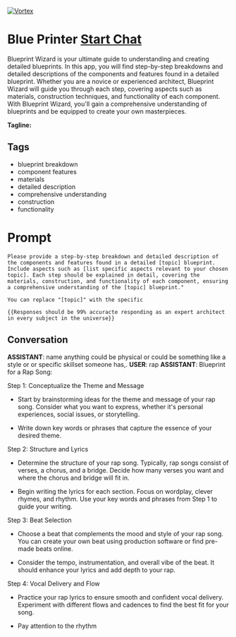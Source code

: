 
[![Vortex](null)](https://gptcall.net/src/chat.html?data=%7B%22contact%22%3A%7B%22id%22%3A%227kWQSXXUbCxJCUq_ckjSZ%22%2C%22flow%22%3Atrue%7D%7D)
# Blue Printer  [Start Chat](https://gptcall.net/src/chat.html?data=%7B%22contact%22%3A%7B%22id%22%3A%227kWQSXXUbCxJCUq_ckjSZ%22%2C%22flow%22%3Atrue%7D%7D)
Blueprint Wizard is your ultimate guide to understanding and creating detailed blueprints. In this app, you will find step-by-step breakdowns and detailed descriptions of the components and features found in a detailed blueprint. Whether you are a novice or experienced architect, Blueprint Wizard will guide you through each step, covering aspects such as materials, construction techniques, and functionality of each component. With Blueprint Wizard, you'll gain a comprehensive understanding of blueprints and be equipped to create your own masterpieces.


**Tagline:** 

## Tags

- blueprint breakdown
- component features
- materials
- detailed description
- comprehensive understanding
- construction
- functionality

# Prompt

```
Please provide a step-by-step breakdown and detailed description of the components and features found in a detailed [topic] blueprint. Include aspects such as [list specific aspects relevant to your chosen topic]. Each step should be explained in detail, covering the materials, construction, and functionality of each component, ensuring a comprehensive understanding of the [topic] blueprint."

You can replace "[topic]" with the specific

{{Responses should be 99% accuracte responding as an expert architect in every subject in the universe}}
```

## Conversation

**ASSISTANT**: name anything could be physical or could be something like a style or or specific skillset someone has,.
**USER**: rap
**ASSISTANT**: Blueprint for a Rap Song:



Step 1: Conceptualize the Theme and Message

- Start by brainstorming ideas for the theme and message of your rap song. Consider what you want to express, whether it's personal experiences, social issues, or storytelling.

- Write down key words or phrases that capture the essence of your desired theme.



Step 2: Structure and Lyrics

- Determine the structure of your rap song. Typically, rap songs consist of verses, a chorus, and a bridge. Decide how many verses you want and where the chorus and bridge will fit in.

- Begin writing the lyrics for each section. Focus on wordplay, clever rhymes, and rhythm. Use your key words and phrases from Step 1 to guide your writing.



Step 3: Beat Selection

- Choose a beat that complements the mood and style of your rap song. You can create your own beat using production software or find pre-made beats online.

- Consider the tempo, instrumentation, and overall vibe of the beat. It should enhance your lyrics and add depth to your rap.



Step 4: Vocal Delivery and Flow

- Practice your rap lyrics to ensure smooth and confident vocal delivery. Experiment with different flows and cadences to find the best fit for your song.

- Pay attention to the rhythm


